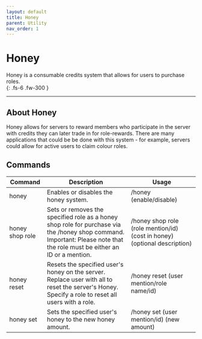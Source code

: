 ```yaml
---
layout: default
title: Honey
parent: Utility
nav_order: 1
---
```


# Honey

Honey is a consumable credits system that allows for users to purchase roles.  
{: .fs-6 .fw-300 }

---

## About Honey
Honey allows for servers to reward members who participate in the server with credits they can later trade in for role-rewards. There are many applications that could be be done with this system - for example, servers could allow for active users to claim colour roles. 

## Commands

| Command         | Description                                                                                                                                                                | Usage                                                                     |
|-----------------|----------------------------------------------------------------------------------------------------------------------------------------------------------------------------|---------------------------------------------------------------------------|
| honey           | Enables or disables the honey system.                                                                                                                                      | /honey (enable/disable)                                                   |
| honey shop role | Sets or removes the specified role as a honey shop role for purchase via the /honey shop command. Important: Please note that the role must be either an ID or a mention.  | /honey shop role (role mention/id) (cost in honey) (optional description) |
| honey reset     | Resets the specified user's honey on the server. Replace user with all to reset the server's Honey. Specify a role to reset all users with a role.                         | /honey reset (user mention/role name/id)                                  |
| honey set       | Sets the specified user's honey to the new honey amount.                                                                                                                   | /honey set (user mention/id) (new amount)                                 |